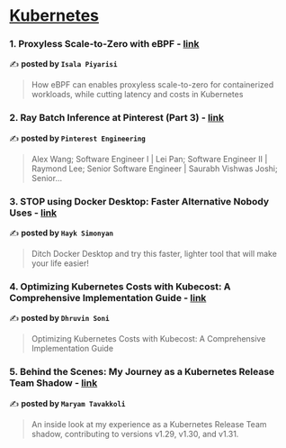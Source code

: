 
<h1><a href=https://medium.com/tag/kubernetes/recommended target="_blank" rel="noopener noreferrer">Kubernetes</a></h1>
<h3>1. Proxyless Scale-to-Zero with eBPF - <a href="https://medium.com/@isalapiyarisi/proxyless-scale-to-zero-with-ebpf-61efc6917310" target="_blank" rel="noopener noreferrer">link</a></h3>

✍️ **posted by `Isala Piyarisi`**

<blockquote>How eBPF can enables proxyless scale-to-zero for containerized workloads, while cutting latency and costs in Kubernetes</blockquote>

<h3>2. Ray Batch Inference at Pinterest (Part 3) - <a href="https://medium.com/pinterest-engineering/ray-batch-inference-at-pinterest-part-3-4faeb652e385" target="_blank" rel="noopener noreferrer">link</a></h3>

✍️ **posted by `Pinterest Engineering`**

<blockquote>Alex Wang; Software Engineer I | Lei Pan; Software Engineer II | Raymond Lee; Senior Software Engineer | Saurabh Vishwas Joshi; Senior…</blockquote>

<h3>3. STOP using Docker Desktop: Faster Alternative Nobody Uses - <a href="https://medium.com/gitconnected/stop-using-docker-desktop-faster-alternative-nobody-uses-d36a64af09a6" target="_blank" rel="noopener noreferrer">link</a></h3>

✍️ **posted by `Hayk Simonyan`**

<blockquote>Ditch Docker Desktop and try this faster, lighter tool that will make your life easier!</blockquote>

<h3>4. Optimizing Kubernetes Costs with Kubecost: A Comprehensive Implementation Guide - <a href="https://medium.com/@dksoni4530/optimizing-kubernetes-costs-with-kubecost-a-comprehensive-implementation-guide-61d22e0b2a49" target="_blank" rel="noopener noreferrer">link</a></h3>

✍️ **posted by `Dhruvin Soni`**

<blockquote>Optimizing Kubernetes Costs with Kubecost: A Comprehensive Implementation Guide</blockquote>

<h3>5. Behind the Scenes: My Journey as a Kubernetes Release Team Shadow - <a href="https://medium.com/code-like-a-girl/behind-the-scenes-my-journey-as-a-kubernetes-release-team-shadow-630be70effb0" target="_blank" rel="noopener noreferrer">link</a></h3>

✍️ **posted by `Maryam Tavakkoli`**

<blockquote>An inside look at my experience as a Kubernetes Release Team shadow, contributing to versions v1.29, v1.30, and v1.31.</blockquote>

